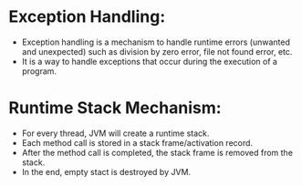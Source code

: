 # Exception Handling:

- Exception handling is a mechanism to handle runtime errors (unwanted and unexpected) such as division by zero error, file not found error, etc.
- It is a way to handle exceptions that occur during the execution of a program.

# Runtime Stack Mechanism:

- For every thread, JVM will create a runtime stack.
- Each method call is stored in a stack frame/activation record.
- After the method call is completed, the stack frame is removed from the stack.
- In the end, empty stact is destroyed by JVM.



